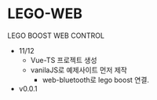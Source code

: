 # LEGO-WEB
LEGO BOOST WEB CONTROL

 - 11/12
    - Vue-TS 프로젝트 생성
    - vanilaJS로 예제사이트 먼저 제작
        - web-bluetooth로 lego boost 연결.
 - v0.0.1